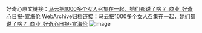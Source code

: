 好奇心原文链接：[马云把1000多个女人召集在一起，她们都说了啥？_商业_好奇心日报-宣海伦](https://www.qdaily.com/articles/9880.html)
WebArchive归档链接：[马云把1000多个女人召集在一起，她们都说了啥？_商业_好奇心日报-宣海伦](http://web.archive.org/web/20190623155141/https://www.qdaily.com/articles/9880.html)
![image](http://ww3.sinaimg.cn/large/007d5XDply1g3vgyw36qbj30u06v1kjl)